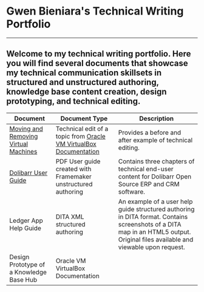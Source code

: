# Gwen Bieniara's Technical Writing Portfolio
-------
 Welcome to my technical writing portfolio. Here you will find several documents that showcase my technical communication skillsets in structured and unstructured authoring, knowledge base content creation, design prototyping, and technical editing.
-----------

| Document | Document Type | Description |
| ----| -----| ---- |
|[Moving and Removing Virtual Machines](https://github.com/bieniaragwen/technicalwritingportfolio/blob/main/Technical%20Content%20Edit%20Example.pdf) | Technical edit of a topic from [Oracle VM VirtualBox Documentation](https://www.virtualbox.org/manual/UserManual.html)| Provides a before and after example of technical editing.
|[Dolibarr User Guide](https://github.com/bieniaragwen/technicalwritingportfolio/blob/main/dolibarr_userguide%20-%20Gwen%20Bieniara.pdf)| PDF User guide created with Framemaker unstructured authoring| Contains three chapters of technical end-user content for Dolibarr Open Source ERP and CRM software.
|Ledger App Help Guide | DITA XML structured authoring | An example of a user help guide structured authoring in DITA format. Contains screenshots of a DITA map in an HTML5 output. Original files available and viewable upon request.
|Design Prototype of a Knowledge Base Hub | Oracle VM VirtualBox Documentation|
